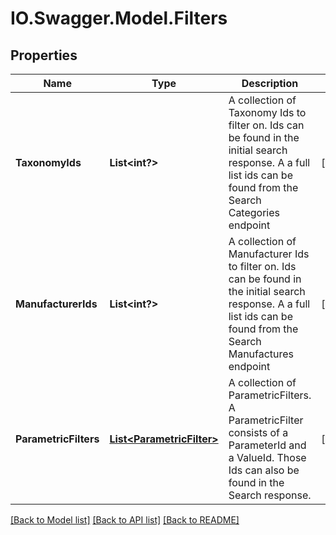 # IO.Swagger.Model.Filters
## Properties

Name | Type | Description | Notes
------------ | ------------- | ------------- | -------------
**TaxonomyIds** | **List&lt;int?&gt;** | A collection of Taxonomy Ids to filter on. Ids can be found in the initial search response. A a full list ids can be found from the Search Categories endpoint | [optional] 
**ManufacturerIds** | **List&lt;int?&gt;** | A collection of Manufacturer Ids to filter on. Ids can be found in the initial search response. A a full list ids can be found from the Search Manufactures endpoint | [optional] 
**ParametricFilters** | [**List&lt;ParametricFilter&gt;**](ParametricFilter.md) | A collection of ParametricFilters. A ParametricFilter consists of a ParameterId and a ValueId. Those Ids can also be found in the Search response. | [optional] 

[[Back to Model list]](../README.md#documentation-for-models) [[Back to API list]](../README.md#documentation-for-api-endpoints) [[Back to README]](../README.md)

